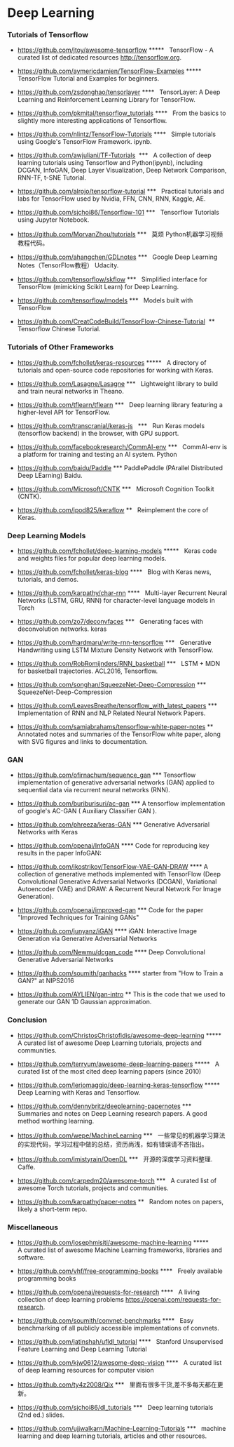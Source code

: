 # Deep Learning

### Tutorials of Tensorflow 


* https://github.com/jtoy/awesome-tensorflow *****  
TensorFlow - A curated list of dedicated resources http://tensorflow.org.

* https://github.com/aymericdamien/TensorFlow-Examples *****  
TensorFlow Tutorial and Examples for beginners.

* https://github.com/zsdonghao/tensorlayer ****  
TensorLayer: A Deep Learning and Reinforcement Learning Library for TensorFlow.

* https://github.com/pkmital/tensorflow_tutorials ****  
From the basics to slightly more interesting applications of Tensorflow.

* https://github.com/nlintz/TensorFlow-Tutorials ****  
Simple tutorials using Google's TensorFlow Framework. ipynb.

* https://github.com/awjuliani/TF-Tutorials  ***   
A collection of deep learning tutorials using Tensorflow and Python(ipynb), including DCGAN, InfoGAN, Deep Layer Visualization, 
Deep Network Comparison, RNN-TF, t-SNE Tutorial.

* https://github.com/alrojo/tensorflow-tutorial ***  
Practical tutorials and labs for TensorFlow used by Nvidia, FFN, CNN, RNN, Kaggle, AE.

* https://github.com/sjchoi86/Tensorflow-101 ***  
Tensorflow Tutorials using Jupyter Notebook.

* https://github.com/MorvanZhou/tutorials ***  
莫烦 Python机器学习视频教程代码。

* https://github.com/ahangchen/GDLnotes ***  
Google Deep Learning Notes（TensorFlow教程） Udacity.

* https://github.com/tensorflow/skflow ***  
Simplified interface for TensorFlow (mimicking Scikit Learn) for Deep Learning.

* https://github.com/tensorflow/models ***  
Models built with TensorFlow

* https://github.com/CreatCodeBuild/TensorFlow-Chinese-Tutorial  **   
Tensorflow Chinese Tutorial. 



### Tutorials of Other Frameworks 


* https://github.com/fchollet/keras-resources *****  
A directory of tutorials and open-source code repositories for working with Keras.

* https://github.com/Lasagne/Lasagne ***  
Lightweight library to build and train neural networks in Theano.

* https://github.com/tflearn/tflearn ***  
Deep learning library featuring a higher-level API for TensorFlow.

* https://github.com/transcranial/keras-js   ***  
Run Keras models (tensorflow backend) in the browser, with GPU support.

* https://github.com/facebookresearch/CommAI-env ***  
CommAI-env is a platform for training and testing an AI system. Python

* https://github.com/baidu/Paddle ***
PaddlePaddle (PArallel Distributed Deep LEarning) Baidu.

* https://github.com/Microsoft/CNTK ***  
Microsoft Cognition Toolkit (CNTK).

* https://github.com/ipod825/keraflow **  
Reimplement the core of Keras.



### Deep Learning Models


* https://github.com/fchollet/deep-learning-models *****  
Keras code and weights files for popular deep learning models.

* https://github.com/fchollet/keras-blog ****  
Blog with Keras news, tutorials, and demos.


* https://github.com/karpathy/char-rnn ****  
Multi-layer Recurrent Neural Networks (LSTM, GRU, RNN) for character-level language models in Torch

* https://github.com/zo7/deconvfaces ***  
Generating faces with deconvolution networks. keras

* https://github.com/hardmaru/write-rnn-tensorflow ***  
Generative Handwriting using LSTM Mixture Density Network with TensorFlow.

* https://github.com/RobRomijnders/RNN_basketball ***  
LSTM + MDN for basketball trajectories. ACL2016, Tensorflow.

* https://github.com/songhan/SqueezeNet-Deep-Compression ***  
SqueezeNet-Deep-Compression

* https://github.com/LeavesBreathe/tensorflow_with_latest_papers ***  
Implementation of RNN and NLP Related Neural Network Papers.


* https://github.com/samjabrahams/tensorflow-white-paper-notes **  
Annotated notes and summaries of the TensorFlow white paper, along with SVG figures and links to documentation.


### GAN

* https://github.com/ofirnachum/sequence_gan *** 
Tensorflow implementation of generative adversarial networks (GAN) applied to sequential data via recurrent neural networks (RNN).

* https://github.com/buriburisuri/ac-gan  ***
A tensorflow implementation of google's AC-GAN ( Auxiliary Classifier GAN ).

* https://github.com/phreeza/keras-GAN  ***
Generative Adversarial Networks with Keras

* https://github.com/openai/InfoGAN  ****
Code for reproducing key results in the paper InfoGAN:  

* https://github.com/ikostrikov/TensorFlow-VAE-GAN-DRAW  ****
A collection of generative methods implemented with TensorFlow (Deep Convolutional Generative Adversarial Networks (DCGAN), Variational Autoencoder (VAE) and DRAW: A Recurrent Neural Network For Image Generation).

* https://github.com/openai/improved-gan  ***
Code for the paper "Improved Techniques for Training GANs"

* https://github.com/junyanz/iGAN  ****
iGAN: Interactive Image Generation via Generative Adversarial Networks  

* https://github.com/Newmu/dcgan_code  ****
Deep Convolutional Generative Adversarial Networks  

* https://github.com/soumith/ganhacks  ****
starter from "How to Train a GAN?" at NIPS2016  

* https://github.com/AYLIEN/gan-intro   **
This is the code that we used to generate our GAN 1D Gaussian approximation. 



###  Conclusion

* https://github.com/ChristosChristofidis/awesome-deep-learning *****  
A curated list of awesome Deep Learning tutorials, projects and communities.

* https://github.com/terryum/awesome-deep-learning-papers *****  
A curated list of the most cited deep learning papers (since 2010)

* https://github.com/leriomaggio/deep-learning-keras-tensorflow *****  
Deep Learning with Keras and Tensorflow.

* https://github.com/dennybritz/deeplearning-papernotes ***  
Summaries and notes on Deep Learning research papers. A good method worthing learning.

* https://github.com/wepe/MachineLearning ***  
一些常见的机器学习算法的实现代码，学习过程中做的总结，资历尚浅，如有错误请不吝指出。

* https://github.com/imistyrain/OpenDL ***  
开源的深度学习资料整理. Caffe.

* https://github.com/carpedm20/awesome-torch ***  
A curated list of awesome Torch tutorials, projects and communities.

* https://github.com/karpathy/paper-notes **  
Random notes on papers, likely a short-term repo.

### Miscellaneous


* https://github.com/josephmisiti/awesome-machine-learning *****   
A curated list of awesome Machine Learning frameworks, libraries and software.

* https://github.com/vhf/free-programming-books ****  
Freely available programming books

* https://github.com/openai/requests-for-research ****  
A living collection of deep learning problems https://openai.com/requests-for-research.

* https://github.com/soumith/convnet-benchmarks ****  
Easy benchmarking of all publicly accessible implementations of convnets.

* https://github.com/jatinshah/ufldl_tutorial ****  
Stanford Unsupervised Feature Learning and Deep Learning Tutorial

* https://github.com/kjw0612/awesome-deep-vision ****  
A curated list of deep learning resources for computer vision

* https://github.com/ty4z2008/Qix ***  
里面有很多干货,差不多每天都在更新。

* https://github.com/sjchoi86/dl_tutorials ***  
Deep learning tutorials (2nd ed.) slides.

* https://github.com/ujjwalkarn/Machine-Learning-Tutorials ***  
machine learning and deep learning tutorials, articles and other resources.

